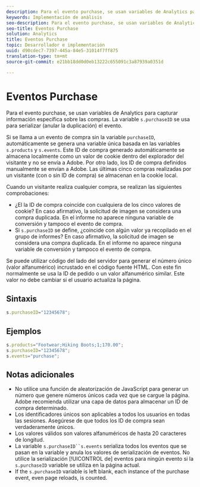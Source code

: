 ```yaml
---
description: Para el evento purchase, se usan variables de Analytics para capturar información específica sobre las compras. La variable s.purchaseID se usa para serializar (anular la duplicación) el evento.
keywords: Implementación de análisis
seo-description: Para el evento purchase, se usan variables de Analytics para capturar información específica sobre las compras. La variable s.purchaseID se usa para serializar (anular la duplicación) el evento.
seo-title: Eventos Purchase
solution: Analytics
title: Eventos Purchase
topic: Desarrollador e implementación
uuid: d90cdec7-7397-445a-84e5-31014f7ff875
translation-type: tm+mt
source-git-commit: e21bb18dd0d0eb13222c655091c3a87939a0351d

---
```



# Eventos Purchase

Para el evento purchase, se usan variables de Analytics para capturar información específica sobre las compras. La variable `s.purchaseID` se usa para serializar (anular la duplicación) el evento.

Si se llama a un evento de compra sin la variable `purchaseID`, automáticamente se genera una variable única basada en las variables `s.products` y `s.events`. Este ID de compra generado automáticamente se almacena localmente como un valor de cookie dentro del explorador del visitante y no se envía a Adobe. Por otro lado, los ID de compra definidos manualmente se envían a Adobe. Las últimas cinco compras realizadas por un visitante (con o sin ID de compra) se almacenan en la cookie local.

Cuando un visitante realiza cualquier compra, se realizan las siguientes comprobaciones:

* ¿El la ID de compra coincide con cualquiera de los cinco valores de cookie? En caso afirmativo, la solicitud de imagen se considera una compra duplicada. En el informe no aparece ninguna variable de conversión y tampoco el evento de compra.
* Si `s.purchaseID` se define, ¿coincide con algún valor ya recopilado en el grupo de informes? En caso afirmativo, la solicitud de imagen se considera una compra duplicada. En el informe no aparece ninguna variable de conversión y tampoco el evento de compra.

Se puede utilizar código del lado del servidor para generar el número único (valor alfanumérico) incrustado en el código fuente HTML. Con este fin normalmente se usa la ID de pedido o un valor alfanumérico similar. Este valor no debe cambiar si el usuario actualiza la página.

## Sintaxis

```js
s.purchaseID="12345678";
```

## Ejemplos

```js
s.products="Footwear;Hiking Boots;1;170.00";
s.purchaseID="12345678";
s.events="purchase";
```

## Notas adicionales

* No utilice una función de aleatorización de JavaScript para generar un número que genere números únicos cada vez que se cargue la página. Adobe recomienda utilizar una capa de datos para almacenar un ID de compra determinado.
* Los identificadores únicos son aplicables a todos los usuarios en todas las sesiones. Asegúrese de que todos los ID de compra sean verdaderamente únicos.
* Los valores válidos son valores alfanuméricos de hasta 20 caracteres de longitud.
* La variable `s.purchaseID``s.events` serializa todos los eventos que se pasan en la variable   y anula los valores de serialización de eventos. No utilice la serialización [!UICONTROL de] eventos para ningún evento si la `s.purchaseID` variable se utiliza en la página actual.
* If the `s.purchaseID` variable is left blank, each instance of the purchase event, even page reloads, is counted.
